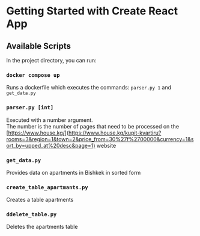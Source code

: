 # Getting Started with Create React App

## Available Scripts

In the project directory, you can run:

### `docker compose up`

Runs a dockerfile which executes the commands: `parser.py 1` and `get_data.py`

### `parser.py [int]`

Executed with a number argument.\
The number is the number of pages that need to be processed on the [https://www.house.kg/](https://www.house.kg/kupit-kvartiru?rooms=3&region=1&town=2&price_from=30%27f%2700000&currency=1&sort_by=upped_at%20desc&page=1) website

### `get_data.py`

Provides data on apartments in Bishkek in sorted form

### `create_table_apartmants.py`

Creates a table apartments

### `ddelete_table.py`

Deletes the apartments table
